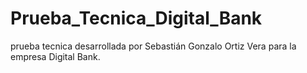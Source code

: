 # Prueba_Tecnica_Digital_Bank
prueba tecnica desarrollada por Sebastián Gonzalo Ortiz Vera para la empresa Digital Bank.
